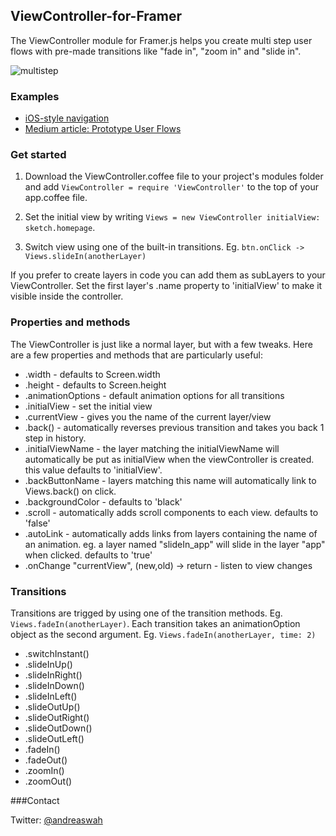 ## ViewController-for-Framer
The ViewController module for Framer.js helps you create multi step user flows with pre-made transitions like "fade in", "zoom in" and "slide in".

![multistep](https://s3.amazonaws.com/f.cl.ly/items/3p1T3o1h3m433m3u0v3N/steps.png)

### Examples

- [iOS-style navigation](http://share.framerjs.com/dutzrzfvszto/)
- [Medium article: Prototype User Flows](https://blog.prototypr.io/prototype-user-flows-in-framer-studio-dc87f5211a47#.ticqxm8r7)

### Get started
1. Download the ViewController.coffee file to your project's modules folder and add
`
ViewController = require 'ViewController'
` to the top of your app.coffee file.

2. Set the initial view by writing 
`Views = new ViewController
    initialView: sketch.homepage`. 

3. Switch view using one of the built-in transitions. Eg. `btn.onClick -> Views.slideIn(anotherLayer)`

If you prefer to create layers in code you can add them as subLayers to your ViewController. Set the first layer's .name property to 'initialView' to make it visible inside the controller.

### Properties and methods

The ViewController is just like a normal layer, but with a few tweaks. Here are a few properties and methods that are particularly useful:

- .width - defaults to Screen.width
- .height - defaults to Screen.height
- .animationOptions - default animation options for all transitions
- .initialView - set the initial view
- .currentView - gives you the name of the current layer/view
- .back() - automatically reverses previous transition and takes you back 1 step in history.
- .initialViewName - the layer matching the initialViewName will automatically be put as initialView when the viewController is created. this value defaults to 'initialView'.
- .backButtonName - layers matching this name will automatically link to Views.back() on click.
- .backgroundColor - defaults to 'black'
- .scroll - automatically adds scroll components to each view. defaults to 'false'
- .autoLink - automatically adds links from layers containing the name of an animation. eg. a layer named "slideIn_app" will slide in the layer "app" when clicked. defaults to 'true'
- .onChange "currentView", (new,old) -> return - listen to view changes


### Transitions

Transitions are trigged by using one of the transition methods. Eg. `Views.fadeIn(anotherLayer)`. Each transition takes an animationOption object as the second argument. Eg. `Views.fadeIn(anotherLayer, time: 2)`

- .switchInstant()
- .slideInUp()
- .slideInRight()
- .slideInDown()
- .slideInLeft()
- .slideOutUp()
- .slideOutRight()
- .slideOutDown()
- .slideOutLeft()
- .fadeIn()
- .fadeOut()
- .zoomIn()
- .zoomOut()

###Contact

Twitter: [@andreaswah](http://twitter.com/andreaswah)
